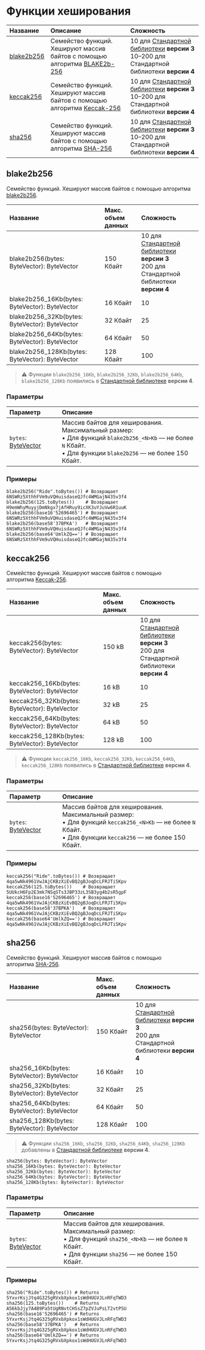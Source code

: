 # Функции хеширования

| Название | Описание | Сложность |
| :--- | :--- | :--- |
| [blake2b256](#blake2b256) | Семейство функций.<br>Хешируют массив байтов с помощью алгоритма [BLAKE2b-256](https://en.wikipedia.org/wiki/BLAKE_%28hash_function%29) | 10 для [Стандартной библиотеки](/ru/ride/script/standard-library) **версии 3**<br>10–200 для Стандартной библиотеки **версии 4** |
| [keccak256](#keccak256) | Семейство функций.<br>Хешируют массив байтов с помощью алгоритма [Keccak-256](https://keccak.team/files/Keccak-submission-3.pdf) | 10 для [Стандартной библиотеки](/ru/ride/script/standard-library) **версии 3**<br>10–200 для Стандартной библиотеки **версии 4** |
| [sha256](#sha256) | Семейство функций.<br>Хешируют массив байтов с помощью алгоритма [SHA-256](https://en.wikipedia.org/wiki/SHA-2) | 10 для [Стандартной библиотеки](/ru/ride/script/standard-library) **версии 3**<br>10–200 для Стандартной библиотеки **версии 4** |

## blake2b256

Семейство функций. Хешируют массив байтов с помощью алгоритма [blake2b256](https://ru.wikipedia.org/wiki/BLAKE_%28хеш-функция%29).

| Название | Макс. объем данных | Сложность |
|:---| :--- | :--- |
| blake2b256(bytes: ByteVector): ByteVector | 150 Кбайт | 10 для [Стандартной библиотеки](/ru/ride/script/standard-library) **версии 3**<br>200 для Стандартной библиотеки **версии 4** |
| blake2b256_16Kb(bytes: ByteVector): ByteVector | 16 Кбайт | 10 |
| blake2b256_32Kb(bytes: ByteVector): ByteVector | 32 Кбайт | 25 |
| blake2b256_64Kb(bytes: ByteVector): ByteVector | 64 Кбайт | 50 |
| blake2b256_128Kb(bytes: ByteVector): ByteVector | 128 Кбайт | 100 |

> :warning: Функции `blake2b256_16Kb`, `blake2b256_32Kb`, `blake2b256_64Kb`, `blake2b256_128Kb` появились в [Стандартной библиотеке](/ru/ride/script/standard-library) **версии 4**.

### Параметры

| Параметр | Описание |
| :--- | :--- |
| `bytes`: [ByteVector](/ru/ride/data-types/byte-vector) | Массив байтов для хеширования.<br>Максимальный размер:<br>• Для функций `blake2b256_<N>Kb` — не более `N` Кбайт.<br>• Для функции `blake2b256` — не более 150 Кбайт. |

### Примеры

```ride
blake2b256("Ride".toBytes()) # Возвращает 6NSWRz5XthhFVm9uVQHuisdaseQJfc4WMGajN435v3f4
blake2b256(125.toBytes())    # Возвращает H9emWhyMuyyjDmNkgx7jAfHRuy9icXK3uYJuVw6R1uuK
blake2b256(base16'52696465') # Возвращает 6NSWRz5XthhFVm9uVQHuisdaseQJfc4WMGajN435v3f4
blake2b256(base58'37BPKA')   # Возвращает 6NSWRz5XthhFVm9uVQHuisdaseQJfc4WMGajN435v3f4
blake2b256(base64'UmlkZQ==') # Возвращает 6NSWRz5XthhFVm9uVQHuisdaseQJfc4WMGajN435v3f4
```

## keccak256

Семейство функций. Хешируют массив байтов с помощью алгоритма [Keccak-256](https://keccak.team/files/Keccak-submission-3.pdf).

| Название | Макс. объем данных | Сложность |
|:---| :--- | :--- |
| keccak256(bytes: ByteVector): ByteVector | 150 kB | 10 для [Стандартной библиотеки](/ru/ride/script/standard-library) **версии 3**<br>200 для Стандартной библиотеки **версии 4** |
| keccak256_16Kb(bytes: ByteVector): ByteVector | 16 kB | 10 |
| keccak256_32Kb(bytes: ByteVector): ByteVector | 32 kB | 25 |
| keccak256_64Kb(bytes: ByteVector): ByteVector | 64 kB | 50 |
| keccak256_128Kb(bytes: ByteVector): ByteVector | 128 kB | 100 |

> :warning: Функции `keccak256_16Kb`, `keccak256_32Kb`, `keccak256_64Kb`, `keccak256_128Kb` появились в [Стандартной библиотеке](/ru/ride/script/standard-library) **версии 4**.

### Параметры

| Параметр | Описание |
| :--- | :--- |
| `bytes`: [ByteVector](/ru/ride/data-types/byte-vector) | Массив байтов для хеширования.<br>Максимальный размер:<br>• Для функций `keccak256_<N>Kb` — не более `N` Кбайт.<br>• Для функции `keccak256` — не более 150 Кбайт. |

### Примеры

```ride
keccak256("Ride".toBytes()) # Возвращает 4qa5wNk4961VwJAjCKBzXiEvBQ2gBJoqDcLFRJTiSKpv
keccak256(125.toBytes())    # Возвращает 5UUkcH6Fp2E3mk7NSqSTs3JBP33zL3SB3yg4b2sR5gpF
keccak256(base16'52696465') # Возвращает 4qa5wNk4961VwJAjCKBzXiEvBQ2gBJoqDcLFRJTiSKpv
keccak256(base58'37BPKA')   # Возвращает 4qa5wNk4961VwJAjCKBzXiEvBQ2gBJoqDcLFRJTiSKpv
keccak256(base64'UmlkZQ==') # Возвращает 4qa5wNk4961VwJAjCKBzXiEvBQ2gBJoqDcLFRJTiSKpv
```

## sha256

Семейство функций. Хешируют массив байтов с помощью алгоритма [SHA-256](https://ru.wikipedia.org/wiki/SHA-2).

| Название | Макс. объем данных | Сложность |
|:---| :--- | :--- |
| sha256(bytes: ByteVector): ByteVector | 150 Кбайт | 10 для [Стандартной библиотеки](/ru/ride/script/standard-library) **версии 3**<br>200 для Стандартной библиотеки **версии 4** |
| sha256_16Kb(bytes: ByteVector): ByteVector | 16 Кбайт | 10 |
| sha256_32Kb(bytes: ByteVector): ByteVector | 32 Кбайт | 25 |
| sha256_64Kb(bytes: ByteVector): ByteVector | 64 Кбайт | 50 |
| sha256_128Kb(bytes: ByteVector): ByteVector | 128 Кбайт | 100 |

> :warning: Функции `sha256_16Kb`, `sha256_32Kb`, `sha256_64Kb`, `sha256_128Kb` добавлены в [Стандартной библиотеке](/ru/ride/script/standard-library) **версии 4**.

``` ride
sha256(bytes: ByteVector): ByteVector
sha256_16Kb(bytes: ByteVector): ByteVector
sha256_32Kb(bytes: ByteVector): ByteVector
sha256_64Kb(bytes: ByteVector): ByteVector
sha256_128Kb(bytes: ByteVector): ByteVector
```

### Параметры

| Параметр | Описание |
| :--- | :--- |
| `bytes`: [ByteVector](/ru/ride/data-types/byte-vector) | Массив байтов для хеширования.<br>Максимальный размер:<br>• Для функций `sha256_<N>Kb` — не более `N` Кбайт.<br>• Для функции `sha256` — не более 150 Кбайт. |

### Примеры

```ride
sha256("Ride".toBytes()) # Returns 5YxvrKsjJtq4G325gRVxbXpkox1sWdHUGVJLnRFqTWD3
sha256(125.toBytes())    # Returns A56kbJjy7A4B9Pa5tUgRNvtCHSsZ7pZVJuPsLT2vtPSU
sha256(base16'52696465') # Returns 5YxvrKsjJtq4G325gRVxbXpkox1sWdHUGVJLnRFqTWD3
sha256(base58'37BPKA')   # Returns 5YxvrKsjJtq4G325gRVxbXpkox1sWdHUGVJLnRFqTWD3
sha256(base64'UmlkZQ==') # Returns 5YxvrKsjJtq4G325gRVxbXpkox1sWdHUGVJLnRFqTWD3
```
